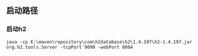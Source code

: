 ## 启动路径
### 启动h2

```shell script
java -cp E:\maven\repository\com\h2database\h2\1.4.197\h2-1.4.197.jar org.h2.tools.Server -tcpPort 9090 -webPort 8084
```